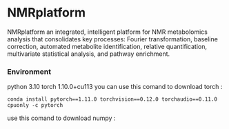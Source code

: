 # NMRplatform
NMRplatform an integrated, intelligent platform for NMR metabolomics analysis that consolidates key processes: Fourier transformation, baseline correction, automated metabolite identification, relative quantification, multivariate statistical analysis, and pathway enrichment. 
### Environment
python 3.10
torch 1.10.0+cu113
you can use this comand to download torch :
```
conda install pytorch==1.11.0 torchvision==0.12.0 torchaudio==0.11.0 cpuonly -c pytorch
```      
use this comand to download numpy : 
